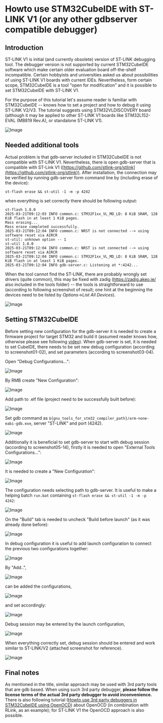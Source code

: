 # Howto use STM32CubeIDE with ST-LINK V1 (or any other gdbserver compatible debugger)

## Introduction
ST-LINK V1 is initial (and currently obsolete) version of ST-LINK debugging tool. The debugger version is
not supported by current STM32CubeIDE software which make certain older evaluation board off-the-shelf incompatible. Certain hobbyists and universities asked us about possibilities of using ST-LINK V1 boards with current IDEs. Nevertheless, form certain scope, STM32CubeIDE is a tool "open for modification" and it is possible to set STM32CubeIDE with ST-LINK V1.

For the purpose of this tutorial let's assume reader is familiar with STM32CubeIDE -- knows how to set a project and how to debug it using ST-LINK V2/V3. The tutorial suggests using STM32VLDISCOVERY board (although it may be applied to other ST-LINK V1 boards like STM32L152-EVAL (MB819 Rev.A), or standalone ST-LINK V1).

![Image](pict/vld.png "STM32VLDISCOVERY")

## Needed additional tools

Actual problem is that gdb-server included in STM32CubeIDE is not compatible with ST-LINK V1. Nevertheless, there is open gdb-server that is compatible with ST-Link V1 ([https://github.com/stlink-org/stlink](https://github.com/stlink-org/stlink)). After installation, the connection may be verified by running gdb-server form command line by (including erase of the device):

```
st-flash erase && st-util -1 -m -p 4242
```

when everything is set correctly there should be following output:

```
st-flash 1.8.0
2025-03-21T09:12:03 INFO common.c: STM32F1xx_VL_MD_LD: 8 KiB SRAM, 128 KiB flash in at least 1 KiB pages.
Mass erasing...
Mass erase completed successfully.
2025-03-21T09:12:04 INFO common.c: NRST is not connected --> using software reset via AIRCR
st-util: unknown option -- 1
st-util 1.8.0
2025-03-21T09:12:04 INFO common.c: NRST is not connected --> using software reset via AIRCR
2025-03-21T09:12:04 INFO common.c: STM32F1xx_VL_MD_LD: 8 KiB SRAM, 128 KiB flash in at least 1 KiB pages.
2025-03-21T09:12:04 INFO gdb-server.c: Listening at *:4242...
```

When the tool cannot find the ST-LINK, there are probably wrongly set drivers (quite common), this may be fixed with zadig (https://zadig.akeo.ie/ also included in the tools folder) -- the tools is straightforward to use (according to following screenshot of result; one hint at the beginning the devices need to be listed by _Options_->_List All Devices_).

![Image](pict/screenshot00.png "screenshot")

## Setting STM32CubeIDE

Before setting new configuration for the gdb-server it is needed to create a firmware project for target STM32 and build it (assumed reader knows how, otherwise please see following [video](https://www.youtube.com/watch?v=Azr5vjbgACM)). When gdb-server is set, it is needed to set CubeIDE, there needs to be set new debug configuration (according to screenshot01-02), and set parameters (according to screenshot03-04).

Open "Debug Configurations...":

![Image](pict/screenshot01.png "screenshot01")

By RMB create "New Configuration":

![Image](pict/screenshot02.png "screenshot02")

Add path to .elf file (project need to be successfully built before):

![Image](pict/screenshot03.png "screenshot03")

Set gdb command as `${gnu_tools_for_stm32_compiler_path}/arm-none-eabi-gdb.exe`, server "ST-LINK" and port (4242).

![Image](pict/screenshot04.png "screenshot04")

Additionally it is beneficial to set gdb-server to start with debug session (according to screenshot05-14), firstly it is needed to open "External Tools Configurations...":

![Image](pict/screenshot05.png "screenshot05")

It is needed to create a "New Configuration":

![Image](pict/screenshot06.png "screenshot06")

The configuration needs selecting path to gdb-server. It is useful to make a helping batch `run.bat` containing `st-flash erase && st-util -1 -m -p 4242`:

![Image](pict/screenshot07.png "screenshot07")

On the "Build" tab is needed to uncheck "Build before launch" (as it was already done before):

![Image](pict/screenshot08.png "screenshot08")

In debug configuration it is useful to add launch configuration to connect the previous two configurations together:

![Image](pict/screenshot09.png "screenshot09")

By "Add..", 

![Image](pict/screenshot10.png "screenshot10")

can be added the configurations,

![Image](pict/screenshot11.png "screenshot11")

and set accordingly:

![Image](pict/screenshot12.png "screenshot12")

Debug session may be entered by the launch configuration,

![Image](pict/screenshot13.png "screenshot13")

When everything correctly set, debug session should be entered and work similar to ST-LINK/V2 (attached screenshot for reference).

![Image](pict/screenshot14.png "screenshot14")

## Final notes

As mentioned in the title, similar approach may be used with 3rd party tools that are gdb based. When using such 3rd party debugger, **please follow the license terms of the actual 3rd party debugger to avoid inconvenience.** There is also following tutorial ([Howto use 3rd party debuggers in STM32CubeIDE using OpenOCD]()) about OpenOCD (in combination with RLink, as an example); for ST-LINK V1 the OpenOCD approach is also possible. 